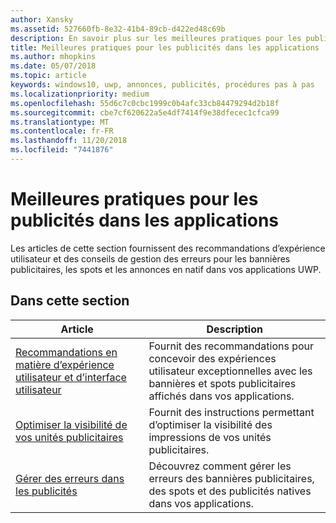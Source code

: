 ```yaml
---
author: Xansky
ms.assetid: 527660fb-8e32-41b4-89cb-d422ed48c69b
description: En savoir plus sur les meilleures pratiques pour les publicités dans les applications, y compris les recommandations en matière d’expérience utilisateur et la gestion des erreurs.
title: Meilleures pratiques pour les publicités dans les applications
ms.author: mhopkins
ms.date: 05/07/2018
ms.topic: article
keywords: windows10, uwp, annonces, publicités, procédures pas à pas
ms.localizationpriority: medium
ms.openlocfilehash: 55d6c7c0cbc1999c0b4afc33cb84479294d2b18f
ms.sourcegitcommit: cbe7cf620622a5e4df7414f9e38dfecec1cfca99
ms.translationtype: MT
ms.contentlocale: fr-FR
ms.lasthandoff: 11/20/2018
ms.locfileid: "7441876"
---
```

# <a name="best-practices-for-ads-in-apps"></a>Meilleures pratiques pour les publicités dans les applications

Les articles de cette section fournissent des recommandations d’expérience utilisateur et des conseils de gestion des erreurs pour les bannières publicitaires, les spots et les annonces en natif dans vos applications UWP.

## <a name="in-this-section"></a>Dans cette section

|  Article    | Description |               
|----------|-------|
| [Recommandations en matière d’expérience utilisateur et d’interface utilisateur](ui-and-user-experience-guidelines.md) | Fournit des recommandations pour concevoir des expériences utilisateur exceptionnelles avec les bannières et spots publicitaires affichés dans vos applications. |
| [Optimiser la visibilité de vos unités publicitaires](optimize-ad-unit-viewability.md) | Fournit des instructions permettant d’optimiser la visibilité des impressions de vos unités publicitaires. |
| [Gérer des erreurs dans les publicités](error-handling-with-advertising-libraries.md)     |  Découvrez comment gérer les erreurs des bannières publicitaires, des spots et des publicités natives dans vos applications.          |



 

 
